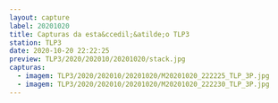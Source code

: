 ```yaml
---
layout: capture
label: 20201020
title: Capturas da esta&ccedil;&atilde;o TLP3
station: TLP3
date: 2020-10-20 22:22:25
preview: TLP3/2020/202010/20201020/stack.jpg
capturas:
  - imagem: TLP3/2020/202010/20201020/M20201020_222225_TLP_3P.jpg
  - imagem: TLP3/2020/202010/20201020/M20201020_222230_TLP_3P.jpg
---
```

